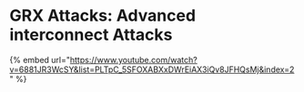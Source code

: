 # GRX Attacks: Advanced interconnect Attacks





{% embed url="https://www.youtube.com/watch?v=6881JR3WcSY&list=PLTpC_5SFOXABXxDWrEiAX3iQv8JFHQsMj&index=2" %}
